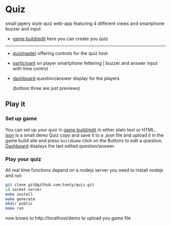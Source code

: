 # Quiz
small japery style quiz web-app featuring 4 different views and smartphone buzzer and input
- [game build/edit](https://tooty.github.io/quiz/demo) here you can create you quiz
----
- [quizmaster](https://tooty.github.io/quiz/gamemaster) offering controls for the quiz host
- [participant](https://tooty.github.io/quiz) on player smartphone fettering | buzzer and answer input with time control 
- [dashboard](https://tooty.github.io/quiz/dashboard) question/answer display for the players 

    (bottom three are just previews)

## Play it
### Set up game
You can set up your quiz in [game build/edit](https://tooty.github.io/quiz/demo) in either plain text or HTML. [json](https://raw.githubusercontent.com/tooty/quiz/main/socket-server/src/game.json) is a small demo Quiz copy and save it to a .josn file and upload it in the game build site and press `buildGame` click on the Buttons to edit a question. [Dashboard](https://tooty.github.io/quiz/dashboard) displays the last edited question/answer.
### Play your quiz 
All real time functions depend on a nodejs server you need to install nodejs and run 
```bash
git clone git@github.com:tooty/quiz.git
cd socket-server
make install
make generate
mkdir public
make run
```
now brows to http://localhost/demo to upload you game file
